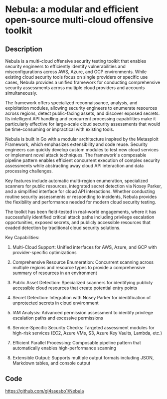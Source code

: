 # Nebula: a modular and efficient open-source multi-cloud offensive toolkit

## Description
Nebula is a multi-cloud offensive security testing toolkit that enables security engineers to efficiently identify vulnerabilities and misconfigurations across AWS, Azure, and GCP environments. While existing cloud security tools focus on single providers or specific use cases, Nebula provides a unified framework for conducting comprehensive security assessments across multiple cloud providers and accounts simultaneously.

The framework offers specialized reconnaissance, analysis, and exploitation modules, allowing security engineers to enumerate resources across regions, detect public-facing assets, and discover exposed secrets. Its intelligent API handling and concurrent processing capabilities make it particularly effective for large-scale cloud security assessments that would be time-consuming or impractical with existing tools.

Nebula is built in Go with a modular architecture inspired by the Metasploit Framework, which emphasizes extensibility and code reuse. Security engineers can quickly develop custom modules to test new cloud services or implement novel attack techniques. The framework's composable pipeline pattern enables efficient concurrent execution of complex security assessments while abstracting away cloud API interaction and data processing challenges.

Key features include automatic multi-region enumeration, specialized scanners for public resources, integrated secret detection via Nosey Parker, and a simplified interface for cloud API interactions. Whether conducting routine security assessments or responding to incidents, Nebula provides the flexibility and performance needed for modern cloud security testing.

The toolkit has been field-tested in real-world engagements, where it has successfully identified critical attack paths including privilege escalation opportunities, exposed secrets, and publicly accessible resources that evaded detection by traditional cloud security solutions.

Key Capabilities:

1. Multi-Cloud Support: Unified interfaces for AWS, Azure, and GCP with provider-specific optimizations

2. Comprehensive Resource Enumeration: Concurrent scanning across multiple regions and resource types to provide a comprehensive summary of resources in an environment

3. Public Asset Detection: Specialized scanners for identifying publicly accessible cloud resources that create potential entry points

4. Secret Detection: Integration with Nosey Parker for identification of unprotected secrets in cloud environment

5. IAM Analysis: Advanced permission assessment to identify privilege escalation paths and excessive permissions

6. Service-Specific Security Checks: Targeted assessment modules for high-risk services (EC2, Azure VMs, S3, Azure Key Vaults, Lambda, etc.)

7. Efficient Parallel Processing: Composable pipeline pattern that automatically enables high-performance scanning

8. Extensible Output: Supports multiple output formats including JSON, Markdown tables, and console output

## Code
https://github.com/gl4ssesbo1/Nebula
